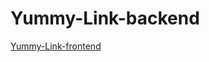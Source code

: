 # Yummy-Link-backend
[Yummy-Link-frontend](https://github.com/NOORSALMAN25/Yummy-Link-frontend?tab=readme-ov-file)
